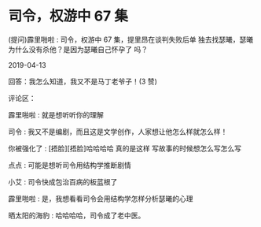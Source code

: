 # 司令，权游中 67 集

(提问)霹里啪啦 : 司令，权游中 67 集，提里昂在谈判失败后单 独去找瑟曦，瑟曦为什么没有杀他？是因为瑟曦自己怀孕了 吗？

2019-04-13

回答：我怎么知道，我又不是马丁老爷子！(3 赞)

评论区：

霹里啪啦 : 就是想听听你的理解

司令 : 我又不是编剧，而且这是文学创作，人家想让他怎么样就怎么样！

你被强化了 : [捂脸][捂脸]哈哈哈哈 真的是这样 写故事的时候想怎么写怎么写

点点 : 可能是想听司令用结构学推断剧情

小艾 : 司令快成包治百病的板蓝根了

霹里啪啦 : 是，我想看看司令会用结构学怎样分析瑟曦的心理

晒太阳的海豹 : 哈哈哈哈，司令成了老中医。
